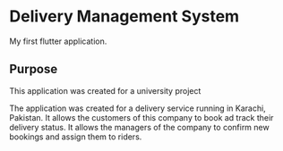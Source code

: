# Delivery Management System

My first flutter application.

## Purpose

This application was created for a university project 

The application was created for a delivery service running in Karachi, Pakistan. 
It allows the customers of this company to book ad track their delivery status.
It allows the managers of the company to confirm new bookings and assign them to riders.
